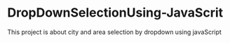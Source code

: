 # DropDownSelectionUsing-JavaScrit
This project is about city and area selection by dropdown using javaScript

